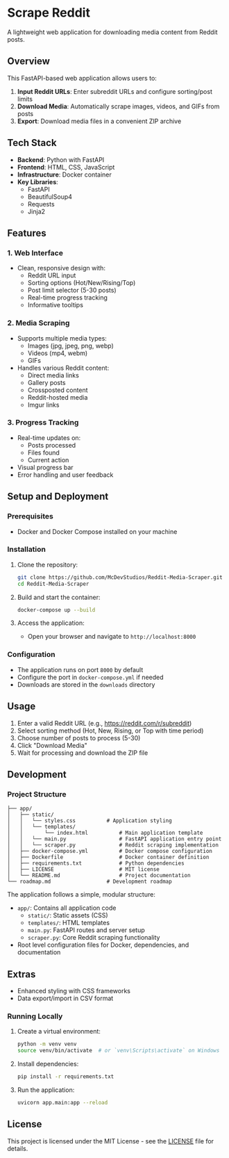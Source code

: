 # Scrape Reddit
A lightweight web application for downloading media content from Reddit posts.

## Overview
This FastAPI-based web application allows users to:
1. **Input Reddit URLs**: Enter subreddit URLs and configure sorting/post limits
2. **Download Media**: Automatically scrape images, videos, and GIFs from posts
3. **Export**: Download media files in a convenient ZIP archive

## Tech Stack
- **Backend**: Python with FastAPI
- **Frontend**: HTML, CSS, JavaScript
- **Infrastructure**: Docker container
- **Key Libraries**: 
  - FastAPI
  - BeautifulSoup4
  - Requests
  - Jinja2

## Features

### 1. Web Interface
- Clean, responsive design with:
  - Reddit URL input
  - Sorting options (Hot/New/Rising/Top)
  - Post limit selector (5-30 posts)
  - Real-time progress tracking
  - Informative tooltips

### 2. Media Scraping
- Supports multiple media types:
  - Images (jpg, jpeg, png, webp)
  - Videos (mp4, webm)
  - GIFs
- Handles various Reddit content:
  - Direct media links
  - Gallery posts
  - Crossposted content
  - Reddit-hosted media
  - Imgur links

### 3. Progress Tracking
- Real-time updates on:
  - Posts processed
  - Files found
  - Current action
- Visual progress bar
- Error handling and user feedback

## Setup and Deployment

### Prerequisites
- Docker and Docker Compose installed on your machine

### Installation
1. Clone the repository:
   ```bash
   git clone https://github.com/McDevStudios/Reddit-Media-Scraper.git
   cd Reddit-Media-Scraper
   ```

2. Build and start the container:
   ```bash
   docker-compose up --build
   ```

3. Access the application:
   - Open your browser and navigate to `http://localhost:8000`

### Configuration
- The application runs on port `8000` by default
- Configure the port in `docker-compose.yml` if needed
- Downloads are stored in the `downloads` directory

## Usage
1. Enter a valid Reddit URL (e.g., https://reddit.com/r/subreddit)
2. Select sorting method (Hot, New, Rising, or Top with time period)
3. Choose number of posts to process (5-30)
4. Click "Download Media"
5. Wait for processing and download the ZIP file

## Development

### Project Structure
```
├── app/
│   ├── static/
│   │   └── styles.css          # Application styling
│   │   └── templates/
│   │       └── index.html          # Main application template
│   │   └── main.py                 # FastAPI application entry point
│   │   └── scraper.py              # Reddit scraping implementation
│   ├── docker-compose.yml          # Docker compose configuration
│   ├── Dockerfile                  # Docker container definition
│   ├── requirements.txt            # Python dependencies
│   ├── LICENSE                     # MIT license
│   └── README.md                   # Project documentation
└── roadmap.md                  # Development roadmap
```

The application follows a simple, modular structure:
- `app/`: Contains all application code
  - `static/`: Static assets (CSS)
  - `templates/`: HTML templates
  - `main.py`: FastAPI routes and server setup
  - `scraper.py`: Core Reddit scraping functionality
- Root level configuration files for Docker, dependencies, and documentation

## Extras
- Enhanced styling with CSS frameworks
- Data export/import in CSV format

### Running Locally
1. Create a virtual environment:
   ```bash
   python -m venv venv
   source venv/bin/activate  # or `venv\Scripts\activate` on Windows
   ```

2. Install dependencies:
   ```bash
   pip install -r requirements.txt
   ```

3. Run the application:
   ```bash
   uvicorn app.main:app --reload
   ```

## License
This project is licensed under the MIT License - see the [LICENSE](LICENSE) file for details. 